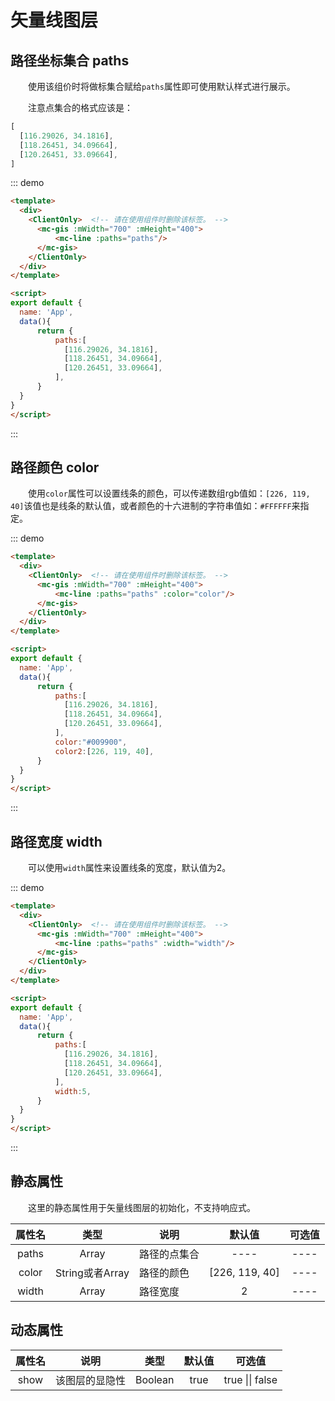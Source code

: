 # 矢量线图层

## 路径坐标集合 paths

&#12288;&#12288;使用该组价时将做标集合赋给`paths`属性即可使用默认样式进行展示。

&#12288;&#12288;注意点集合的格式应该是：
```javascript
[
  [116.29026, 34.1816],
  [118.26451, 34.09664],
  [120.26451, 33.09664],
]
```
::: demo
```html
<template>
  <div>
    <ClientOnly>  <!-- 请在使用组件时删除该标签。 -->
      <mc-gis :mWidth="700" :mHeight="400">
          <mc-line :paths="paths"/>
      </mc-gis>
    </ClientOnly>
  </div>
</template>

<script>
export default {
  name: 'App',
  data(){
      return {
          paths:[
            [116.29026, 34.1816],
            [118.26451, 34.09664],
            [120.26451, 33.09664],
          ],
      }
  }
}
</script>
```
:::

## 路径颜色 color

&#12288;&#12288;使用`color`属性可以设置线条的颜色，可以传递数组rgb值如：`[226, 119, 40]`该值也是线条的默认值，或者颜色的十六进制的字符串值如：`#FFFFFF`来指定。

::: demo
```html
<template>
  <div>
    <ClientOnly>  <!-- 请在使用组件时删除该标签。 -->
      <mc-gis :mWidth="700" :mHeight="400">
          <mc-line :paths="paths" :color="color"/>
      </mc-gis>
    </ClientOnly>
  </div>
</template>

<script>
export default {
  name: 'App',
  data(){
      return {
          paths:[
            [116.29026, 34.1816],
            [118.26451, 34.09664],
            [120.26451, 33.09664],
          ],
          color:"#009900",
          color2:[226, 119, 40],
      }
  }
}
</script>
```
:::

## 路径宽度 width
&#12288;&#12288;可以使用`width`属性来设置线条的宽度，默认值为2。

::: demo
```html
<template>
  <div>
    <ClientOnly>  <!-- 请在使用组件时删除该标签。 -->
      <mc-gis :mWidth="700" :mHeight="400">
          <mc-line :paths="paths" :width="width"/>
      </mc-gis>
    </ClientOnly>
  </div>
</template>

<script>
export default {
  name: 'App',
  data(){
      return {
          paths:[
            [116.29026, 34.1816],
            [118.26451, 34.09664],
            [120.26451, 33.09664],
          ],
          width:5,
      }
  }
}
</script>
```
:::


## 静态属性

&#12288;&#12288;这里的静态属性用于矢量线图层的初始化，不支持响应式。

|  属性名  |      类型       | 说明     |      默认值       | 可选值  |
| :---: | :-----------: | ------ | :------------: | :--: |
| paths |     Array     | 路径的点集合 |      ----      | ---- |
| color | String或者Array | 路径的颜色  | [226, 119, 40] | ---- |
| width |     Array     | 路径宽度   |       2        | ---- |

## 动态属性

| 属性名  |   说明    |   类型    | 默认值  |       可选值       |
| :--: | :-----: | :-----: | :--: | :-------------: |
| show | 该图层的显隐性 | Boolean | true | true \|\| false |